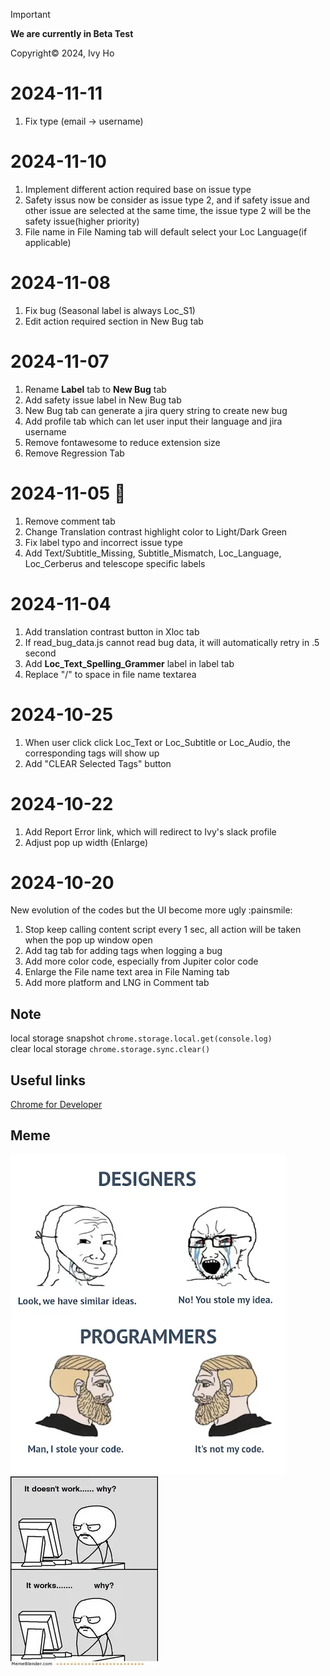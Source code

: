 >[!IMPORTANT]
>
>**We are currently in Beta Test**

Copyright&copy; 2024, Ivy Ho

# 2024-11-11
1. Fix type (email -> username)
# 2024-11-10
1. Implement different action required base on issue type
2. Safety issus now be consider as issue type 2, and if safety issue and other issue are selected at the same time, the issue type 2 will be the safety issue(higher priority)
3. File name in File Naming tab will default select your Loc Language(if applicable)
# 2024-11-08
1. Fix bug (Seasonal label is always Loc_S1)
2. Edit action required section in New Bug tab
# 2024-11-07
1. Rename **Label** tab to **New Bug** tab
2. Add safety issue label in New Bug tab
3. New Bug tab can generate a jira query string to create new bug
4. Add profile tab which can let user input their language and jira username
5. Remove fontawesome to reduce extension size
6. Remove Regression Tab
# 2024-11-05 🎂
1. Remove comment tab
2. Change Translation contrast highlight color to Light/Dark Green
3. Fix label typo and incorrect issue type
4. Add Text/Subtitle_Missing, Subtitle_Mismatch, Loc_Language, Loc_Cerberus and telescope specific labels
# 2024-11-04
1. Add translation contrast button in Xloc tab
2. If read_bug_data.js cannot read bug data, it will automatically retry in .5 second
3. Add **Loc_Text_Spelling_Grammer** label in label tab
4. Replace "/" to space in file name textarea
# 2024-10-25
1. When user click click Loc_Text or Loc_Subtitle or Loc_Audio, the corresponding tags will show up
2. Add "CLEAR Selected Tags" button
# 2024-10-22
1. Add Report Error link, which will redirect to Ivy's slack profile
2. Adjust pop up width (Enlarge)
# 2024-10-20
New evolution of the codes but the UI become more ugly :painsmile:
1. Stop keep calling content script every 1 sec, all action will be taken when the pop up window open
2. Add tag tab for adding tags when logging a bug
3. Add more color code, especially from Jupiter color code
4. Enlarge the File name text area in File Naming tab
5. Add more platform and LNG in Comment tab

## Note
local storage snapshot `chrome.storage.local.get(console.log)`  
clear local storage `chrome.storage.sync.clear()`
## Useful links
[Chrome for Developer](https://developer.chrome.com/)
## Meme
![](./data/m2.webp) ![](./data/Why.webp)